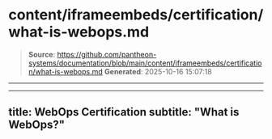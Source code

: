 # content/iframeembeds/certification/what-is-webops.md

> **Source**: https://github.com/pantheon-systems/documentation/blob/main/content/iframeembeds/certification/what-is-webops.md
> **Generated**: 2025-10-16 15:07:18

---

---
title: WebOps Certification
subtitle: "What is WebOps?"
---

<Partial file="certification-guide/what-is-webops.md" />
